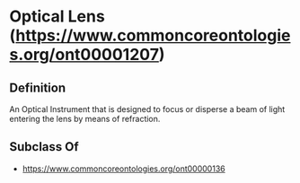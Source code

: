 # Optical Lens (https://www.commoncoreontologies.org/ont00001207)

## Definition
An Optical Instrument that is designed to focus or disperse a beam of light entering the lens by means of refraction.

## Subclass Of
- https://www.commoncoreontologies.org/ont00000136

